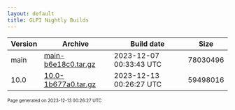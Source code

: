 ```yaml
---
layout: default
title: GLPI Nightly Builds
---
```


Version|Archive|Build date|Size
---|---|---|---
main|[main-b6e18c0.tar.gz](main-b6e18c0.tar.gz)|2023-12-07 00:33:43 UTC|78030496
10.0|[10.0-1b677a0.tar.gz](10.0-1b677a0.tar.gz)|2023-12-13 00:26:27 UTC|59498016

<font size="1">Page generated on 2023-12-13 00:26:27 UTC</font>
